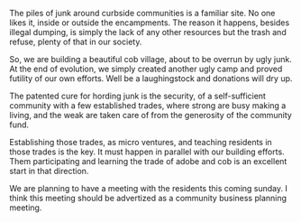 The piles of junk around curbside communities is a familiar site. No one likes it, inside or outside the encampments.
The reason it happens, besides illegal dumping, is simply the lack of any other resources but the trash and refuse, plenty of that in our society.

So, we are building a beautiful cob village, about to be overrun by ugly junk. At the end of evolution, we simply 
created another ugly camp and proved futility of our own efforts. Well be a laughingstock and donations will dry up.

The patented cure for hording junk is the security, of a self-sufficient community with a few established trades, 
where strong are busy making a living, and the weak are taken care of from the generosity of the community fund.

Establishing those trades, as micro ventures, and teaching residents in those trades is the key. It must happen in 
parallel with our building efforts. Them participating and learning the trade of adobe and cob is an excellent start
in that direction.

We are planning to have a meeting with the residents this coming sunday. I think this meeting should be advertized
as a community business planning meeting.